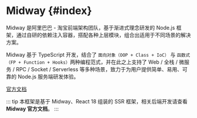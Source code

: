 # Midway {#index}

Midway 是阿里巴巴 - 淘宝前端架构团队，基于渐进式理念研发的 Node.js 框架，通过自研的依赖注入容器，搭配各种上层模块，组合出适用于不同场景的解决方案。

Midway 基于 TypeScript 开发，结合了 `面向对象（OOP + Class + IoC）` 与 `函数式（FP + Function + Hooks）`两种编程范式，并在此之上支持了 Web / 全栈 / 微服务 / RPC / Socket / Serverless 等多种场景，致力于为用户提供简单、易用、可靠的 Node.js 服务端研发体验。

[官方文档](http://www.midwayjs.org/)

::: tip 
本框架是基于 Midway、React 18 组装的 SSR 框架，相关后端开发请查看 **Midway 官方文档**。
:::